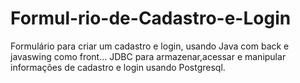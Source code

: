 # Formul-rio-de-Cadastro-e-Login
Formulário para criar um cadastro e login, usando Java com back e javaswing como front... JDBC para armazenar,acessar e manipular informações de cadastro e login usando Postgresql.
